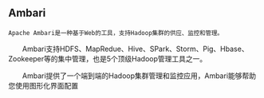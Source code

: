 ## Ambari

    Apache Ambari是一种基于Web的工具，支持Hadoop集群的供应、监控和管理。

　　Ambari支持HDFS、MapRedue、Hive、SPark、Storm、Pig、Hbase、Zookeeper等的集中管理，也是5个顶级Hadoop管理工具之一。

　　Ambari提供了一个端到端的Hadoop集群管理和监控应用，Ambari能够帮助您使用图形化界面配置